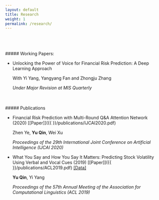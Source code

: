 ```yaml
---
layout: default
title: Research
weight: 1
permalink: /research/
---
```


<br/>
<br/>
<br/>
##### Working Papers:

* Unlocking the Power of Voice for Financial Risk Prediction: A Deep Learning Approach

	With Yi Yang, Yangyang Fan and Zhongju Zhang
	
	*Under Major Revision at MIS Quarterly*

<br/>
<br/>
##### Publications

* Financial Risk Prediction with Multi-Round Q&A Attention Network (2020) [[Paper]]({{  }}/publications/IJCAI2020.pdf)

	Zhen Ye, **Yu Qin**, Wei Xu

	*Proceedings of the 29th International Joint Conference on Artificial Intelligence (IJCAI 2020)*


* What You Say and How You Say It Matters: Predicting Stock Volatility Using Verbal and Vocal Cues (2019)  [[Paper]]({{  }}/publications/ACL2019.pdf) [[Data]](https://github.com/GeminiLn/EarningsCall_Dataset)

	**Yu Qin**, Yi Yang

	*Proceedings of the 57th Annual Meeting of the Association for Computational Linguistics (ACL 2019)*